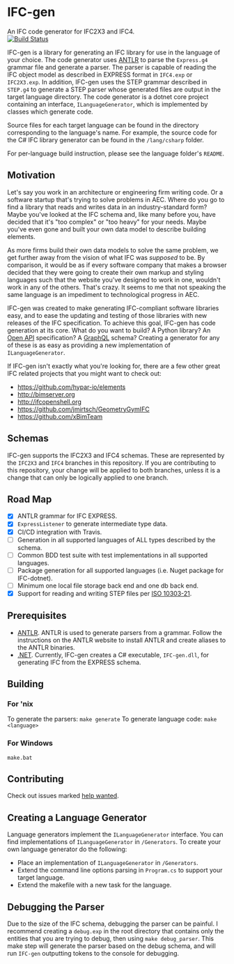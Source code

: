 # IFC-gen  
An IFC code generator for IFC2X3 and IFC4.  
[![Build Status](https://travis-ci.org/hypar-io/IFC-gen.svg?branch=IFC4)](https://travis-ci.org/hypar-io/IFC-gen)

IFC-gen is a library for generating an IFC library for use in the language of your choice. The code generator uses [ANTLR](http://www.antlr.org) to parse the `Express.g4` grammar file and generate a parser. The parser is capable of reading the IFC object model as described in EXPRESS format in `IFC4.exp` or `IFC2X3.exp`. In addition, IFC-gen uses the STEP grammar described in `STEP.g4` to generate a STEP parser whose generated files are output in the target language directory. The code generator is a dotnet core project containing an interface, `ILanguageGenerator`, which is implemented by classes which generate code.

Source files for each target language can be found in the directory corresponding to the language's name. For example, the source code for the C# IFC library generator can be found in the `/lang/csharp` folder. 

For per-language build instruction, please see the language folder's `README`.

## Motivation

Let's say you work in an architecture or engineering firm writing code. Or a software startup that's trying to solve problems in AEC. Where do you go to find a library that reads and writes data in an industry-standard form? Maybe you've looked at the IFC schema and, like many before you, have decided that it's "too complex" or "too heavy" for your needs. Maybe you've even gone and built your own data model to describe building elements. 

As more firms build their own data models to solve the same problem, we get further away from the vision of what IFC was _supposed_ to be. By comparison, it would be as if every software company that makes a browser decided that they were going to create their own markup and styling languages such that the website you've designed to work in one, wouldn't work in any of the others. That's crazy. It seems to me that not speaking the same language is an impediment to technological progress in AEC. 

IFC-gen was created to make generating IFC-compliant software libraries easy, and to ease the updating and testing of those libraries with new releases of the IFC specification. To achieve this goal, IFC-gen has code generation at its core.  What do you want to build? A Python library? An [Open API](https://github.com/OAI/OpenAPI-Specification) specification? A [GraphQL](http://graphql.org) schema? Creating a generator for any of these is as easy as providing a new implementation of `ILanguageGenerator`.

If IFC-gen isn't exactly what you're looking for, there are a few other great IFC related projects that you might want to check out:
- https://github.com/hypar-io/elements
- http://bimserver.org
- http://ifcopenshell.org
- https://github.com/jmirtsch/GeometryGymIFC
- https://github.com/xBimTeam

## Schemas
IFC-gen supports the IFC2X3 and IFC4 schemas. These are represented by the `IFC2X3` and `IFC4` branches in this repository. If you are contributing to this repository, your change will be applied to both branches, unless it is a change that can only be logically applied to one branch.

## Road Map
- [x] ANTLR grammar for IFC EXPRESS.  
- [x] `ExpressListener` to generate intermediate type data.  
- [x] CI/CD integration with Travis.
- [ ] Generation in all supported languages of ALL types described by the schema.  
- [ ] Common BDD test suite with test implementations in all supported languages.
- [ ] Package generation for all supported languages (i.e. Nuget package for IFC-dotnet).
- [ ] Minimum one local file storage back end and one db back end.
- [x] Support for reading and writing STEP files per [ISO 10303-21](https://en.wikipedia.org/wiki/ISO_10303-21).  

## Prerequisites

- [ANTLR](http://www.antlr.org). ANTLR is used to generate parsers from a grammar. Follow the instructions on the ANTLR website to install ANTLR and create aliases to the ANTLR binaries.
- [.NET](https://www.microsoft.com/net/learn/get-started/macos). Currently, IFC-gen creates a C# executable, `IFC-gen.dll`, for generating IFC from the EXPRESS schema. 

## Building

### For 'nix
To generate the parsers:
`make generate`
To generate language code:
`make <language>`

### For Windows
`make.bat`

## Contributing
Check out issues marked [help wanted](https://github.com/hypar-io/IFC-gen/issues?q=is%3Aissue+is%3Aopen+label%3A%22help+wanted%22).

## Creating a Language Generator
Language generators implement the `ILanguageGenerator` interface. You can find implementations of `ILanguageGenerator` in `/Generators`. To create your own language generator do the following:
- Place an implementation of `ILanguageGenerator` in `/Generators`.
- Extend the command line options parsing in `Program.cs` to support your target language.
- Extend the makefile with a new task for the language.

## Debugging the Parser
Due to the size of the IFC schema, debugging the parser can be painful. I recommend creating a `debug.exp` in the root directory that contains only the entities that you are trying to debug, then using `make debug_parser`. This make step will generate the parser based on the debug schema, and will run `IFC-gen` outputting tokens to the console for debugging. 
